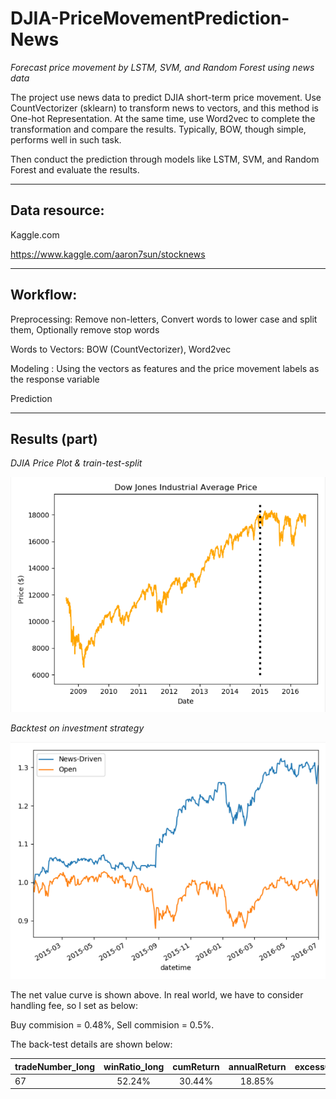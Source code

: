 # DJIA-PriceMovementPrediction-News
*Forecast price movement by LSTM, SVM, and Random Forest using news data*

The project use news data to predict DJIA short-term price movement. Use CountVectorizer (sklearn) to transform news to vectors, and this method is One-hot Representation. At the same time, use Word2vec to complete the transformation and compare the results.  Typically, BOW, though simple, performs well in such task. 

Then conduct the prediction through models like LSTM, SVM, and Random Forest and evaluate the results.
***
## Data resource:
Kaggle.com

https://www.kaggle.com/aaron7sun/stocknews
***
## Workflow:
Preprocessing: Remove non-letters, Convert words to lower case and split them, Optionally remove stop words

Words to Vectors: BOW (CountVectorizer), Word2vec

Modeling : Using the vectors as features and the price movement labels as the response variable

Prediction
***
## Results (part)
*DJIA Price Plot & train-test-split*

![image](https://github.com/sohlin/DJIA-PriceMovementPrediction-News/blob/master/image/pic2.PNG)

*Backtest on investment strategy*

![image](https://github.com/sohlin/DJIA-PriceMovementPrediction-News/blob/master/image/pic1.PNG)

The net value curve is shown above. In real world, we have to consider handling fee, so I set as below:

Buy commision = 0.48%, Sell commision = 0.5%. 

The back-test details are shown below:

tradeNumber_long|winRatio_long|cumReturn|annualReturn|excessCumReturn_Open|excessAnnualReturn_Open|maxdown|calmarRatio|sharpeRatio
---|:--:|:--:|:--:|:--:|:--:|:--:|:--:|---:
67|52.24%|30.44%|18.85%|29.86%|18.47%|-8.97%|2.10|1.39

